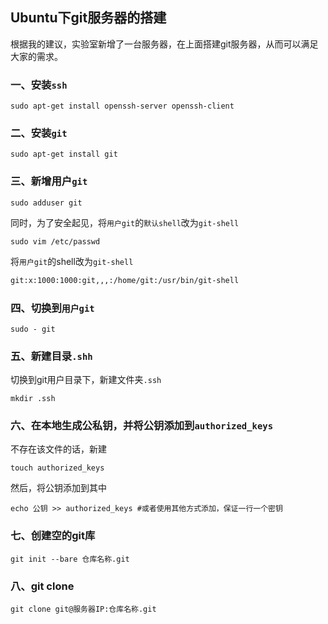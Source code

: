 ## Ubuntu下git服务器的搭建

根据我的建议，实验室新增了一台服务器，在上面搭建git服务器，从而可以满足大家的需求。

### 一、安装`ssh`

```shell
sudo apt-get install openssh-server openssh-client
```

### 二、安装`git`

```shell
sudo apt-get install git
```

### 三、新增用户`git`

```shell
sudo adduser git
```

同时，为了安全起见，将`用户git`的`默认shell`改为`git-shell`

```shell
sudo vim /etc/passwd
```

将`用户git`的shell改为`git-shell`

```sh
git:x:1000:1000:git,,,:/home/git:/usr/bin/git-shell
```

### 四、切换到`用户git`

```shell
sudo - git
```

### 五、新建目录`.shh`

切换到git用户目录下，新建文件夹`.ssh`

```shell
mkdir .ssh
```

### 六、在本地生成公私钥，并将公钥添加到`authorized_keys`

不存在该文件的话，新建

```shell
touch authorized_keys
```

然后，将公钥添加到其中

``` shell
echo 公钥 >> authorized_keys #或者使用其他方式添加，保证一行一个密钥
```
### 七、创建空的git库

```shell
git init --bare 仓库名称.git
```

### 八、git clone

```
git clone git@服务器IP:仓库名称.git
```







